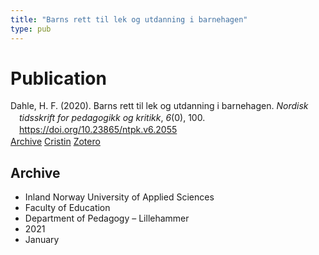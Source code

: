 ```yaml
---
title: "Barns rett til lek og utdanning i barnehagen"
type: pub
---
```

<h1>Publication</h1>
<article id="csl-bib-container-X5ZAWZGD" class="csl-bib-container">
  <div class="csl-bib-body" style="line-height: 1.35; padding-left: 1em; text-indent:-1em;">
  <div class="csl-entry">Dahle, H. F. (2020). Barns rett til lek og utdanning i barnehagen. <i>Nordisk tidsskrift for pedagogikk og kritikk</i>, <i>6</i>(0), 100. <a href="https://doi.org/10.23865/ntpk.v6.2055">https://doi.org/10.23865/ntpk.v6.2055</a></div>
</div>
  <div class="csl-bib-buttons">
    <a href="#taxonomy-article-X5ZAWZGD" class="csl-bib-button">Archive</a>
    <a href="https://app.cristin.no/results/show.jsf?id=1867922" alt="Cristin URL" class="csl-bib-button">Cristin</a>
    <a href="http://zotero.org/groups/5022929/items/X5ZAWZGD" alt="Zotero URL" class="csl-bib-button">Zotero</a>
  </div>
  <div id="csl-bib-meta-container-X5ZAWZGD"></div>
</article>
<div id="csl-bib-meta-X5ZAWZGD" class="csl-bib-meta">
  <article id="taxonomy-article-X5ZAWZGD" class="taxonomy-article">
    <h1>Archive</h1>
    <ul>
      <li>Inland Norway University of Applied Sciences</li>
      <li>Faculty of Education</li>
      <li>Department of Pedagogy – Lillehammer</li>
      <li>2021</li>
      <li>January</li>
    </ul>
  </article>
</div>
